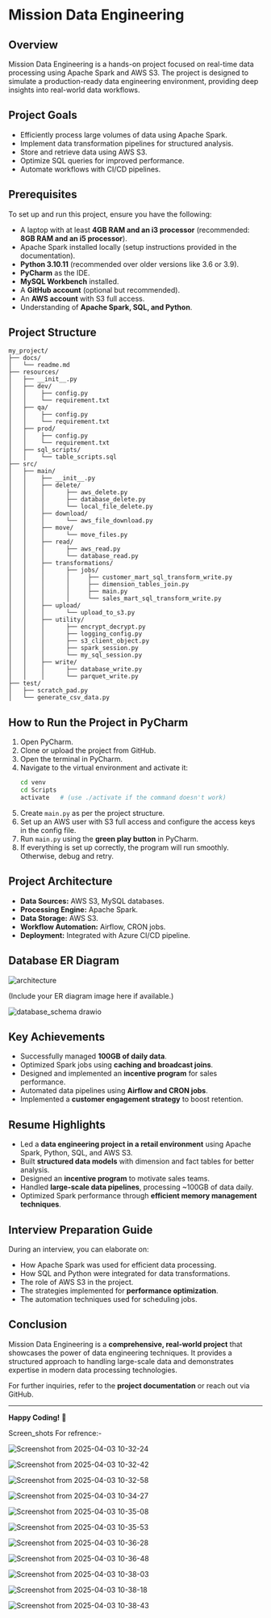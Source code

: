 # Mission Data Engineering

## Overview
Mission Data Engineering is a hands-on project focused on real-time data processing using Apache Spark and AWS S3. The project is designed to simulate a production-ready data engineering environment, providing deep insights into real-world data workflows.

## Project Goals
- Efficiently process large volumes of data using Apache Spark.
- Implement data transformation pipelines for structured analysis.
- Store and retrieve data using AWS S3.
- Optimize SQL queries for improved performance.
- Automate workflows with CI/CD pipelines.

## Prerequisites
To set up and run this project, ensure you have the following:
- A laptop with at least **4GB RAM and an i3 processor** (recommended: **8GB RAM and an i5 processor**).
- Apache Spark installed locally (setup instructions provided in the documentation).
- **Python 3.10.11** (recommended over older versions like 3.6 or 3.9).
- **PyCharm** as the IDE.
- **MySQL Workbench** installed.
- A **GitHub account** (optional but recommended).
- An **AWS account** with S3 full access.
- Understanding of **Apache Spark, SQL, and Python**.

## Project Structure
```
my_project/
├── docs/
│   └── readme.md
├── resources/
│   ├── __init__.py
│   ├── dev/
│   │    ├── config.py
│   │    └── requirement.txt
│   ├── qa/
│   │    ├── config.py
│   │    └── requirement.txt
│   ├── prod/
│   │    ├── config.py
│   │    └── requirement.txt
│   ├── sql_scripts/
│   │    └── table_scripts.sql
├── src/
│   ├── main/
│   │    ├── __init__.py
│   │    ├── delete/
│   │    │      ├── aws_delete.py
│   │    │      ├── database_delete.py
│   │    │      └── local_file_delete.py
│   │    ├── download/
│   │    │      └── aws_file_download.py
│   │    ├── move/
│   │    │      └── move_files.py
│   │    ├── read/
│   │    │      ├── aws_read.py
│   │    │      └── database_read.py
│   │    ├── transformations/
│   │    │      ├── jobs/
│   │    │      │     ├── customer_mart_sql_transform_write.py
│   │    │      │     ├── dimension_tables_join.py
│   │    │      │     ├── main.py
│   │    │      │     └── sales_mart_sql_transform_write.py
│   │    ├── upload/
│   │    │      └── upload_to_s3.py
│   │    ├── utility/
│   │    │      ├── encrypt_decrypt.py
│   │    │      ├── logging_config.py
│   │    │      ├── s3_client_object.py
│   │    │      ├── spark_session.py
│   │    │      └── my_sql_session.py
│   │    ├── write/
│   │    │      ├── database_write.py
│   │    │      └── parquet_write.py
├── test/
│   ├── scratch_pad.py
│   └── generate_csv_data.py
```

## How to Run the Project in PyCharm
1. Open PyCharm.
2. Clone or upload the project from GitHub.
3. Open the terminal in PyCharm.
4. Navigate to the virtual environment and activate it:
   ```sh
   cd venv
   cd Scripts
   activate   # (use ./activate if the command doesn't work)
   ```
5. Create `main.py` as per the project structure.
6. Set up an AWS user with S3 full access and configure the access keys in the config file.
7. Run `main.py` using the **green play button** in PyCharm.
8. If everything is set up correctly, the program will run smoothly. Otherwise, debug and retry.

## Project Architecture
- **Data Sources:** AWS S3, MySQL databases.
- **Processing Engine:** Apache Spark.
- **Data Storage:** AWS S3.
- **Workflow Automation:** Airflow, CRON jobs.
- **Deployment:** Integrated with Azure CI/CD pipeline.

## Database ER Diagram
![architecture](https://github.com/user-attachments/assets/1657a758-d8bf-4eb0-893a-4f815d3a0e7a)

(Include your ER diagram image here if available.)

![database_schema drawio](https://github.com/user-attachments/assets/c31f0ccf-609c-41af-b251-2e582d2e65be)


## Key Achievements
- Successfully managed **100GB of daily data**.
- Optimized Spark jobs using **caching and broadcast joins**.
- Designed and implemented an **incentive program** for sales performance.
- Automated data pipelines using **Airflow and CRON jobs**.
- Implemented a **customer engagement strategy** to boost retention.

## Resume Highlights
- Led a **data engineering project in a retail environment** using Apache Spark, Python, SQL, and AWS S3.
- Built **structured data models** with dimension and fact tables for better analysis.
- Designed an **incentive program** to motivate sales teams.
- Handled **large-scale data pipelines**, processing ~100GB of data daily.
- Optimized Spark performance through **efficient memory management techniques**.

## Interview Preparation Guide
During an interview, you can elaborate on:
- How Apache Spark was used for efficient data processing.
- How SQL and Python were integrated for data transformations.
- The role of AWS S3 in the project.
- The strategies implemented for **performance optimization**.
- The automation techniques used for scheduling jobs.

## Conclusion
Mission Data Engineering is a **comprehensive, real-world project** that showcases the power of data engineering techniques. It provides a structured approach to handling large-scale data and demonstrates expertise in modern data processing technologies.

For further inquiries, refer to the **project documentation** or reach out via GitHub.

---
**Happy Coding!** 🚀


Screen_shots For refrence:-

![Screenshot from 2025-04-03 10-32-24](https://github.com/user-attachments/assets/e342b50b-4a35-4218-a5b1-a9335ce0cd90)

![Screenshot from 2025-04-03 10-32-42](https://github.com/user-attachments/assets/e8aa9189-953b-45c2-b10d-77e920da9d54)


![Screenshot from 2025-04-03 10-32-58](https://github.com/user-attachments/assets/67f4671d-4897-448a-b6e7-ae06483e3b7f)

![Screenshot from 2025-04-03 10-34-27](https://github.com/user-attachments/assets/d28e74eb-f71a-419d-85b0-3fc043c7f438)

![Screenshot from 2025-04-03 10-35-08](https://github.com/user-attachments/assets/3e4ddfc4-898b-40e3-8762-a92f3fae12e0)


![Screenshot from 2025-04-03 10-35-53](https://github.com/user-attachments/assets/79ab6a85-21c6-4e49-8b1a-5351be53e053)


![Screenshot from 2025-04-03 10-36-28](https://github.com/user-attachments/assets/6d49c67a-8c18-436a-9724-abfa4d839df0)

![Screenshot from 2025-04-03 10-36-48](https://github.com/user-attachments/assets/d70ce675-90ab-4616-879f-8a282c6ac428)

![Screenshot from 2025-04-03 10-38-03](https://github.com/user-attachments/assets/88f9ccc5-3206-4aa2-94e3-2b88d077b625)


![Screenshot from 2025-04-03 10-38-18](https://github.com/user-attachments/assets/cfd9777b-bccd-42c6-9446-72d6a30b055e)

![Screenshot from 2025-04-03 10-38-43](https://github.com/user-attachments/assets/3401184c-cb88-46ce-93e1-043983bc5054)



